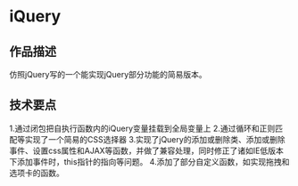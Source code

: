 # iQuery

## 作品描述
仿照jQuery写的一个能实现jQuery部分功能的简易版本。

## 技术要点
1.通过闭包把自执行函数内的iQuery变量挂载到全局变量上
2.通过循环和正则匹配等实现了一个简易的CSS选择器
3.实现了jQuery的添加或删除类、添加或删除事件、设置css属性和AJAX等函数，并做了兼容处理，同时修正了诸如IE低版本下添加事件时，this指针的指向等问题。
4.添加了部分自定义函数，如实现拖拽和选项卡的函数。

